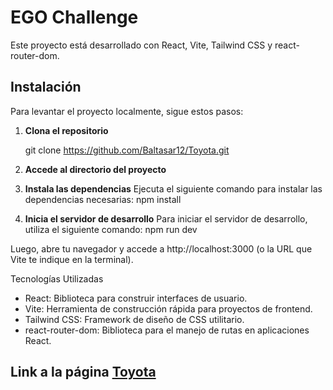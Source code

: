 # EGO Challenge

Este proyecto está desarrollado con React, Vite, Tailwind CSS y react-router-dom.

## Instalación

Para levantar el proyecto localmente, sigue estos pasos:

1. **Clona el repositorio**

   git clone https://github.com/Baltasar12/Toyota.git

2. **Accede al directorio del proyecto**

3. **Instala las dependencias**
    Ejecuta el siguiente comando para instalar las dependencias necesarias: npm install

4. **Inicia el servidor de desarrollo**
    Para iniciar el servidor de desarrollo, utiliza el siguiente comando: npm run dev

Luego, abre tu navegador y accede a http://localhost:3000 (o la URL que Vite te indique en la terminal).

Tecnologías Utilizadas
* React: Biblioteca para construir interfaces de usuario.
* Vite: Herramienta de construcción rápida para proyectos de frontend.
* Tailwind CSS: Framework de diseño de CSS utilitario.
* react-router-dom: Biblioteca para el manejo de rutas en aplicaciones React.

## Link a la página [Toyota](https://toyota-kappa.vercel.app/)
